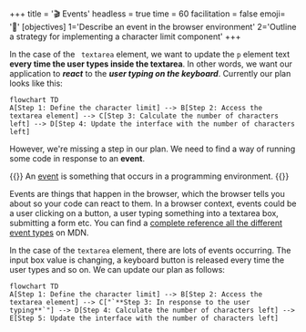 +++
title = '🎬 Events'
headless = true
time = 60
facilitation = false
emoji= '🧩'
[objectives]
    1='Describe an event in the browser environment'
    2='Outline a strategy for implementing a character limit component'
+++

In the case of the ` textarea` element, we want to update the `p` element text **every time the user types inside the textarea**. In other words, we want our application to **_react_** to the **_user typing on the keyboard_**. Currently our plan looks like this:

```mermaid
flowchart TD
A[Step 1: Define the character limit] --> B[Step 2: Access the textarea element] --> C[Step 3: Calculate the number of characters left] --> D[Step 4: Update the interface with the number of characters left]
```

However, we're missing a step in our plan. We need to find a way of running some code in response to an **event**.

{{<note type="definition" title="Definition: events">}}
An [event](https://developer.mozilla.org/en-US/docs/Learn/JavaScript/Building_blocks/Events) is something that occurs in a programming environment.
{{</note>}}

Events are things that happen in the browser, which the browser tells you about so your code can react to them. In a browser context, events could be a user clicking on a button, a user typing something into a textarea box, submitting a form etc. You can find a [complete reference all the different event types](https://developer.mozilla.org/en-US/docs/Web/Events) on MDN.

In the case of the `textarea` element, there are lots of events occurring. The input box value is changing, a keyboard button is released every time the user types and so on. We can update our plan as follows:

```mermaid
flowchart TD
A[Step 1: Define the character limit] --> B[Step 2: Access the textarea element] --> C["`**Step 3: In response to the user typing**`"] --> D[Step 4: Calculate the number of characters left] --> E[Step 5: Update the interface with the number of characters left]
```
